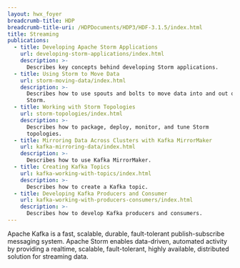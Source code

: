 ```yaml
---
layout: hwx_foyer
breadcrumb-title: HDP
breadcrumb-title-uri: /HDPDocuments/HDP3/HDF-3.1.5/index.html
title: Streaming
publications:
  - title: Developing Apache Storm Applications
    url: developing-storm-applications/index.html
    description: >-
      Describes key concepts behind developing Storm applications.
  - title: Using Storm to Move Data
    url: storm-moving-data/index.html
    description: >-
      Describes how to use spouts and bolts to move data into and out of
      Storm.
  - title: Working with Storm Topologies
    url: storm-topologies/index.html
    description: >-
      Describes how to package, deploy, monitor, and tune Storm
      topologies.
  - title: Mirroring Data Across Clusters with Kafka MirrorMaker
    url: kafka-mirroring-data/index.html
    description: >-
      Describes how to use Kafka MirrorMaker.
  - title: Creating Kafka Topics
    url: kafka-working-with-topics/index.html
    description: >-
      Describes how to create a Kafka topic.
  - title: Developing Kafka Producers and Consumer
    url: kafka-working-with-producers-consumers/index.html
    description: >-
      Describes how to develop Kafka producers and consumers.
---
```


Apache Kafka is a fast, scalable, durable, fault-tolerant
publish-subscribe messaging system. Apache Storm enables data-driven,
automated activity by providing a realtime, scalable, fault-tolerant,
highly available, distributed solution for streaming data.
